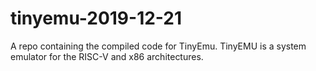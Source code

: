 # tinyemu-2019-12-21
A repo containing the compiled code for TinyEmu. TinyEMU is a system emulator for the RISC-V and x86 architectures.
